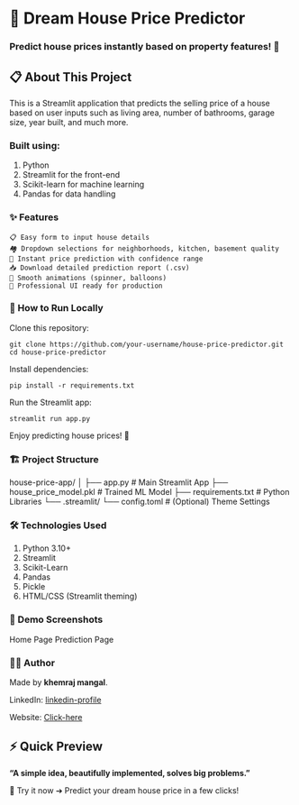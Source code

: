# 🏡 Dream House Price Predictor
### Predict house prices instantly based on property features! 🚀

## 📋 About This Project
This is a Streamlit application that predicts the selling price of a house based on user inputs such as living area, number of bathrooms, garage size, year built, and much more.


### Built using:
1. Python
2. Streamlit for the front-end
3. Scikit-learn for machine learning
4. Pandas for data handling


### ✨ Features

    📋 Easy form to input house details
    🏘️ Dropdown selections for neighborhoods, kitchen, basement quality
    🎯 Instant price prediction with confidence range
    📥 Download detailed prediction report (.csv)
    🎈 Smooth animations (spinner, balloons)
    🌟 Professional UI ready for production


### 🚀 How to Run Locally

Clone this repository:

    git clone https://github.com/your-username/house-price-predictor.git
    cd house-price-predictor

Install dependencies:

    pip install -r requirements.txt

Run the Streamlit app:

    streamlit run app.py

Enjoy predicting house prices! 🎯


### 🏗️ Project Structure

house-price-app/
│
├── app.py                 # Main Streamlit App
├── house_price_model.pkl   # Trained ML Model
├── requirements.txt        # Python Libraries
└── .streamlit/
    └── config.toml         # (Optional) Theme Settings


### 🛠️ Technologies Used
1. Python 3.10+
2. Streamlit
3. Scikit-Learn
4. Pandas
5. Pickle
6. HTML/CSS (Streamlit theming)


### 📸 Demo Screenshots

Home Page	Prediction Page


### 👨‍💻 Author
Made by **khemraj mangal**.

LinkedIn: [linkedin-profile](https://www.linkedin.com/in/khemraj-mangal/)

Website: [Click-here](https://house-price-predictor-project.streamlit.app/)


## ⚡ Quick Preview
**“A simple idea, beautifully implemented, solves big problems.”**

🎯 Try it now ➔ Predict your dream house price in a few clicks!